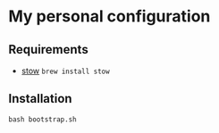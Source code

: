 # My personal configuration

## Requirements

* [stow](https://www.gnu.org/software/stow/)
`brew install stow`


## Installation

`bash bootstrap.sh`


